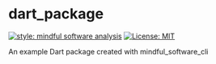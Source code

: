# dart_package

[![style: mindful software analysis][mindful_software_analysis_badge]][mindful_software_analysis_link]
[![License: MIT][license_badge]][license_link]

An example Dart package created with mindful_software_cli

[license_badge]: https://img.shields.io/badge/license-MIT-blue.svg
[license_link]: https://opensource.org/licenses/MIT
[mindful_software_analysis_badge]: https://img.shields.io/badge/style-mindful_software_analysis-B22C89.svg
[mindful_software_analysis_link]: https://pub.dev/packages/mindful_software_analysis